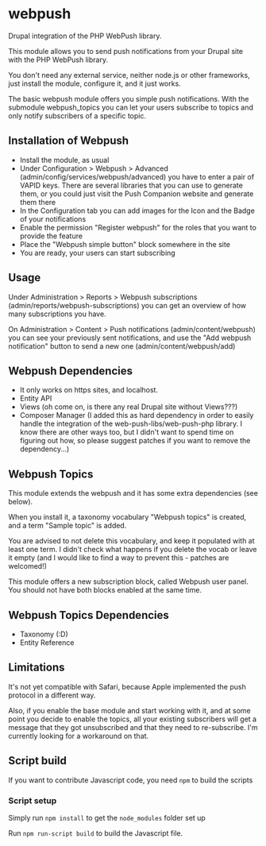 # webpush
Drupal integration of the PHP WebPush library.

This module allows you to send push notifications from your Drupal site with the PHP WebPush library.

You don't need any external service, neither node.js or other frameworks, just install the module, configure it, and it just works.

The basic webpush module offers you simple push notifications.
With the submodule webpush_topics you can let your users subscribe to topics and only notify subscribers of a specific topic.

## Installation of Webpush
- Install the module, as usual
- Under Configuration > Webpush > Advanced (admin/config/services/webpush/advanced)
you have to enter a pair of VAPID keys. There are several libraries that you can use to generate them, or you could just visit the Push Companion website and generate them there
- In the Configuration tab you can add images for the Icon and the Badge of your notifications
- Enable the permission "Register webpush" for the roles that you want to provide the feature
- Place the "Webpush simple button" block somewhere in the site
- You are ready, your users can start subscribing

## Usage
Under Administration > Reports > Webpush subscriptions (admin/reports/webpush-subscriptions) you can get an overview of how many subscriptions you have.

On Administration > Content > Push notifications (admin/content/webpush) you can see your previously sent notifications, and use the "Add webpush notification" button to send a new one (admin/content/webpush/add)

## Webpush Dependencies
- It only works on https sites, and localhost.
- Entity API
- Views (oh come on, is there any real Drupal site without Views???)
- Composer Manager (I added this as hard dependency in order to easily handle the integration of the web-push-libs/web-push-php library. I know there are other ways too, but I didn't want to spend time on figuring out how, so please suggest patches if you want to remove the dependency...)

## Webpush Topics
This module extends the webpush and it has some extra dependencies (see below).

When you install it, a taxonomy vocabulary "Webpush topics" is created, and a term "Sample topic" is added.

You are advised to not delete this vocabulary, and keep it populated with at least one term. I didn't check what happens if you delete the vocab or leave it empty (and I would like to find a way to prevent this - patches are welcomed!)

This module offers a new subscription block, called Webpush user panel. You should not have both blocks enabled at the same time.

## Webpush Topics Dependencies
- Taxonomy (:D)
- Entity Reference

## Limitations
It's not yet compatible with Safari, because Apple implemented the push protocol in a different way.

Also, if you enable the base module and start working with it, and at some point you decide to enable the topics, all your existing subscribers will get a message that they got unsubscribed and that they need to re-subscribe. I'm currently looking for a workaround on that.

## Script build
If you want to contribute Javascript code, you need `npm` to build the scripts

### Script setup

Simply run `npm install` to get the `node_modules` folder set up

Run `npm run-script build` to build the Javascript file.
